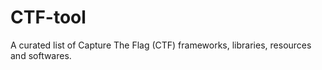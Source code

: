 # CTF-tool
A curated list of Capture The Flag (CTF) frameworks, libraries, resources and softwares.
